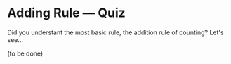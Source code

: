 # Adding Rule — Quiz

Did you understant the most basic rule, the addition rule of counting? Let's see...

(to be done)
